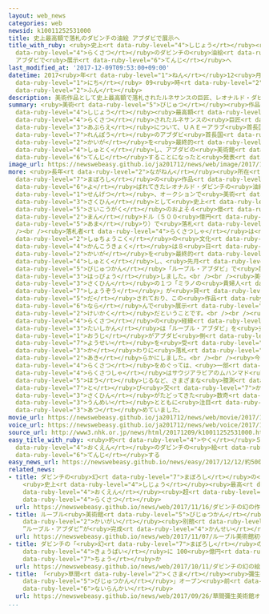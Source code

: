 ```yaml
---
layout: web_news
categories: web
newsid: k10011252531000
title: 史上最高額で落札のダビンチの油絵 アブダビで展示へ
title_with_ruby: <ruby>史上<rt data-ruby-level="4">しじょう</rt></ruby><ruby>最高額<rt data-ruby-level="5">さいこうがく</rt></ruby>で<ruby>落札<rt
  data-ruby-level="4">らくさつ</rt></ruby>のダビンチの<ruby>油絵<rt data-ruby-level="3">あぶらえ</rt></ruby>
  アブダビで<ruby>展示<rt data-ruby-level="6">てんじ</rt></ruby>へ
last_modified_at: '2017-12-09T09:53:00+09:00'
datetime: 2017<ruby>年<rt data-ruby-level="1">ねん</rt></ruby>12<ruby>月<rt data-ruby-level="1">がつ</rt></ruby>09<ruby>日<rt
  data-ruby-level="1">にち</rt></ruby> 09<ruby>時<rt data-ruby-level="2">じ</rt></ruby>53<ruby>分<rt
  data-ruby-level="2">ふん</rt></ruby>
description: 美術作品として史上最高額で落札されたルネサンスの巨匠、レオナルド・ダビンチの油絵について、ＵＡＥ＝アラブ首長国連邦のアブダビ首長国は絵画を最終的に取得し、アブダビの美術館で展示することになったと発表しました。
summary: <ruby>美術<rt data-ruby-level="5">びじゅつ</rt></ruby><ruby>作品<rt data-ruby-level="3">さくひん</rt></ruby>として<ruby>史上<rt
  data-ruby-level="4">しじょう</rt></ruby><ruby>最高額<rt data-ruby-level="5">さいこうがく</rt></ruby>で<ruby>落札<rt
  data-ruby-level="4">らくさつ</rt></ruby>されたルネサンスの<ruby>巨匠<rt data-ruby-level="7">きょしょう</rt></ruby>、レオナルド・ダビンチの<ruby>油絵<rt
  data-ruby-level="3">あぶらえ</rt></ruby>について、ＵＡＥ＝アラブ<ruby>首長国<rt data-ruby-level="2">しゅちょうこく</rt></ruby><ruby>連邦<rt
  data-ruby-level="7">れんぽう</rt></ruby>のアブダビ<ruby>首長国<rt data-ruby-level="2">しゅちょうこく</rt></ruby>は<ruby>絵画<rt
  data-ruby-level="2">かいが</rt></ruby>を<ruby>最終的<rt data-ruby-level="4">さいしゅうてき</rt></ruby>に<ruby>取得<rt
  data-ruby-level="4">しゅとく</rt></ruby>し、アブダビの<ruby>美術館<rt data-ruby-level="5">びじゅつかん</rt></ruby>で<ruby>展示<rt
  data-ruby-level="6">てんじ</rt></ruby>することになったと<ruby>発表<rt data-ruby-level="3">はっぴょう</rt></ruby>しました。
image_url: https://newswebeasy.github.io/ja201712/news/web/image/2017/12/09/K10011252531_1712090947_1712091006_01_02.jpg
more: <ruby>長年<rt data-ruby-level="2">ながねん</rt></ruby><ruby>所在<rt data-ruby-level="5">しょざい</rt></ruby>がわからず<ruby>幻<rt
  data-ruby-level="7">まぼろし</rt></ruby>の<ruby>作品<rt data-ruby-level="3">さくひん</rt></ruby>とも<ruby>呼<rt
  data-ruby-level="6">よ</rt></ruby>ばれてきたレオナルド・ダビンチの<ruby>油絵<rt data-ruby-level="3">あぶらえ</rt></ruby>、「サルバトール・ムンディ」は<ruby>先月<rt
  data-ruby-level="1">せんげつ</rt></ruby>、オークションで<ruby>美術<rt data-ruby-level="5">びじゅつ</rt></ruby><ruby>作品<rt
  data-ruby-level="3">さくひん</rt></ruby>として<ruby>史上<rt data-ruby-level="4">しじょう</rt></ruby><ruby>最高額<rt
  data-ruby-level="5">さいこうがく</rt></ruby>のおよそ４<ruby>億<rt data-ruby-level="4">おく</rt></ruby>５０００<ruby>万<rt
  data-ruby-level="2">まん</rt></ruby>ドル（５００<ruby>億円<rt data-ruby-level="4">おくえん</rt></ruby><ruby>余<rt
  data-ruby-level="5">あま</rt></ruby>り）で<ruby>落札<rt data-ruby-level="4">らくさつ</rt></ruby>されました。<br
  /><br /><ruby>落札者<rt data-ruby-level="4">らくさつしゃ</rt></ruby>は<ruby>明<rt data-ruby-level="2">あき</rt></ruby>らかになっていませんでしたが、ＵＡＥのアブダビ<ruby>首長国<rt
  data-ruby-level="2">しゅちょうこく</rt></ruby>の<ruby>文化<rt data-ruby-level="3">ぶんか</rt></ruby><ruby>観光局<rt
  data-ruby-level="4">かんこうきょく</rt></ruby>は８<ruby>日<rt data-ruby-level="1">にち</rt></ruby>、アブダビが<ruby>絵画<rt
  data-ruby-level="2">かいが</rt></ruby>を<ruby>最終的<rt data-ruby-level="4">さいしゅうてき</rt></ruby>に<ruby>取得<rt
  data-ruby-level="4">しゅとく</rt></ruby>し、<ruby>先月<rt data-ruby-level="1">せんげつ</rt></ruby>、オープンした<ruby>美術館<rt
  data-ruby-level="5">びじゅつかん</rt></ruby>「ルーブル・アブダビ」で<ruby>展示<rt data-ruby-level="6">てんじ</rt></ruby>することになったと<ruby>発表<rt
  data-ruby-level="3">はっぴょう</rt></ruby>しました。<br /><br /><ruby>美術館<rt data-ruby-level="5">びじゅつかん</rt></ruby>にはすでにフランスからダビンチの<ruby>作品<rt
  data-ruby-level="3">さくひん</rt></ruby>の１つ「ミラノの<ruby>貴婦人<rt data-ruby-level="6">きふじん</rt></ruby>の<ruby>肖像<rt
  data-ruby-level="7">しょうぞう</rt></ruby>」が<ruby>貸<rt data-ruby-level="5">か</rt></ruby>し<ruby>出<rt
  data-ruby-level="5">だ</rt></ruby>されており、この<ruby>作品<rt data-ruby-level="3">さくひん</rt></ruby>と<ruby>並<rt
  data-ruby-level="6">なら</rt></ruby>んで<ruby>展示<rt data-ruby-level="6">てんじ</rt></ruby>される<ruby>計画<rt
  data-ruby-level="2">けいかく</rt></ruby>だということです。<br /><br /><ruby>一方<rt data-ruby-level="2">いっぽう</rt></ruby>、<ruby>落札<rt
  data-ruby-level="4">らくさつ</rt></ruby>の<ruby>経緯<rt data-ruby-level="7">けいい</rt></ruby>について、アメリカにあるサウジアラビア<ruby>大使館<rt
  data-ruby-level="3">たいしかん</rt></ruby>は「ルーブル・アブダビ」を<ruby>支援<rt data-ruby-level="7">しえん</rt></ruby>しているサウジアラビアのバドル<ruby>王子<rt
  data-ruby-level="1">おうじ</rt></ruby>がアブダビ<ruby>側<rt data-ruby-level="4">がわ</rt></ruby>からの<ruby>要請<rt
  data-ruby-level="7">ようせい</rt></ruby>を<ruby>受<rt data-ruby-level="3">う</rt></ruby>けて<ruby>代<rt
  data-ruby-level="3">か</rt></ruby>わりに<ruby>落札<rt data-ruby-level="4">らくさつ</rt></ruby>していたと<ruby>明<rt
  data-ruby-level="2">あき</rt></ruby>らかにしました。<br /><br /><ruby>今回<rt data-ruby-level="2">こんかい</rt></ruby>の<ruby>落札<rt
  data-ruby-level="4">らくさつ</rt></ruby>をめぐっては、<ruby>一部<rt data-ruby-level="3">いちぶ</rt></ruby>メディアが<ruby>落札者<rt
  data-ruby-level="4">らくさつしゃ</rt></ruby>はサウジアラビアのムハンマド<ruby>皇太子<rt data-ruby-level="6">こうたいし</rt></ruby>だったと<ruby>報<rt
  data-ruby-level="5">ほう</rt></ruby>じるなど、さまざまな<ruby>臆測<rt data-ruby-level="7">おくそく</rt></ruby>が<ruby>飛<rt
  data-ruby-level="7">と</rt></ruby>び<ruby>交<rt data-ruby-level="7">か</rt></ruby>い、<ruby>作品<rt
  data-ruby-level="3">さくひん</rt></ruby>がたどってきた<ruby>数奇<rt data-ruby-level="7">すうき</rt></ruby>な<ruby>運命<rt
  data-ruby-level="3">うんめい</rt></ruby>とともに<ruby>注目<rt data-ruby-level="3">ちゅうもく</rt></ruby>を<ruby>集<rt
  data-ruby-level="3">あつ</rt></ruby>めていました。
movie_url: https://newswebeasy.github.io/ja201712/news/web/movie/2017/12/09/k10011252531_201712091508_201712091511.mp4
voice_url: https://newswebeasy.github.io/ja201712/news/web/voice/2017/12/09/k10011252531_201712091508_201712091511.mp3
source_url: http://www3.nhk.or.jp/news/html/20171209/k10011252531000.html
easy_title_with_ruby: <ruby>約<rt data-ruby-level="4">やく</rt></ruby>５００<ruby>億円<rt
  data-ruby-level="4">おくえん</rt></ruby>のダビンチの<ruby>絵<rt data-ruby-level="2">え</rt></ruby>はＵＡＥのアブダビで<ruby>展示<rt
  data-ruby-level="6">てんじ</rt></ruby>する
easy_news_url: https://newswebeasy.github.io/news/easy/2017/12/12/約500億円のダビンチの絵はUAEのアブダビで展示する
related_news:
- title: ダビンチの<ruby>幻<rt data-ruby-level="7">まぼろし</rt></ruby>の<ruby>作品<rt data-ruby-level="3">さくひん</rt></ruby>
    <ruby>史上<rt data-ruby-level="4">しじょう</rt></ruby><ruby>最高<rt data-ruby-level="4">さいこう</rt></ruby>500<ruby>億円<rt
    data-ruby-level="4">おくえん</rt></ruby><ruby>超<rt data-ruby-level="7">ちょう</rt></ruby>で<ruby>落札<rt
    data-ruby-level="4">らくさつ</rt></ruby>
  url: https://newswebeasy.github.io/news/web/2017/11/16/ダビンチの幻の作品-史上最高500億円超で落札
- title: ルーブル<ruby>美術館<rt data-ruby-level="5">びじゅつかん</rt></ruby><ruby>初<rt data-ruby-level="4">はつ</rt></ruby>の<ruby>海外<rt
    data-ruby-level="2">かいがい</rt></ruby><ruby>別館<rt data-ruby-level="4">べっかん</rt></ruby>
    ”ルーブル・アブダビ”が<ruby>完成<rt data-ruby-level="4">かんせい</rt></ruby>
  url: https://newswebeasy.github.io/news/web/2017/11/07/ルーブル美術館初の海外別館-ルーブルアブダビが完成
- title: ダビンチの「<ruby>幻<rt data-ruby-level="7">まぼろし</rt></ruby>の<ruby>絵画<rt data-ruby-level="2">かいが</rt></ruby>」<ruby>競売<rt
    data-ruby-level="4">きょうばい</rt></ruby>に 100<ruby>億円<rt data-ruby-level="4">おくえん</rt></ruby><ruby>超<rt
    data-ruby-level="7">ちょう</rt></ruby>か
  url: https://newswebeasy.github.io/news/web/2017/10/11/ダビンチの幻の絵画競売に-100億円超か
- title: 「<ruby>草間<rt data-ruby-level="2">くさま</rt></ruby><ruby>彌生<rt data-ruby-level="8">やよい</rt></ruby><ruby>美術館<rt
    data-ruby-level="5">びじゅつかん</rt></ruby>」オープン<ruby>前<rt data-ruby-level="2">まえ</rt></ruby>に<ruby>内覧会<rt
    data-ruby-level="6">ないらんかい</rt></ruby>
  url: https://newswebeasy.github.io/news/web/2017/09/26/草間彌生美術館オープン前に内覧会
...
```

